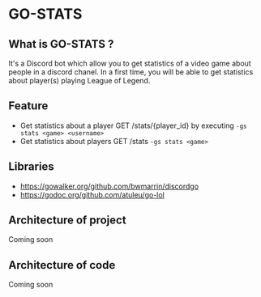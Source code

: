 # GO-STATS

## What is GO-STATS ?
It's a Discord bot which allow you to get statistics of a video game about people in a discord chanel. In a first time, you will be able to get statistics about player(s) playing League of Legend.

## Feature
- Get statistics about a player GET /stats/{player_id} by executing `-gs stats <game> <username>`
- Get statistics about players GET /stats `-gs stats <game>`

## Libraries
- https://gowalker.org/github.com/bwmarrin/discordgo
- https://godoc.org/github.com/atuleu/go-lol

## Architecture of project
Coming soon

## Architecture of code
Coming soon
